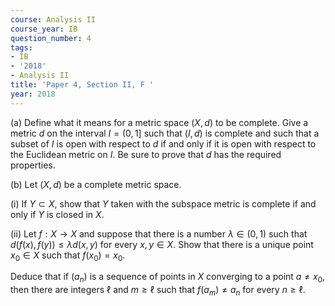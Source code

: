 ```yaml
---
course: Analysis II
course_year: IB
question_number: 4
tags:
- IB
- '2018'
- Analysis II
title: 'Paper 4, Section II, F '
year: 2018
---
```




(a) Define what it means for a metric space $(X, d)$ to be complete. Give a metric $d$ on the interval $I=(0,1]$ such that $(I, d)$ is complete and such that a subset of $I$ is open with respect to $d$ if and only if it is open with respect to the Euclidean metric on $I$. Be sure to prove that $d$ has the required properties.

(b) Let $(X, d)$ be a complete metric space.

(i) If $Y \subset X$, show that $Y$ taken with the subspace metric is complete if and only if $Y$ is closed in $X$.

(ii) Let $f: X \rightarrow X$ and suppose that there is a number $\lambda \in(0,1)$ such that $d(f(x), f(y)) \leqslant \lambda d(x, y)$ for every $x, y \in X$. Show that there is a unique point $x_{0} \in X$ such that $f\left(x_{0}\right)=x_{0}$.

Deduce that if $\left(a_{n}\right)$ is a sequence of points in $X$ converging to a point $a \neq x_{0}$, then there are integers $\ell$ and $m \geqslant \ell$ such that $f\left(a_{m}\right) \neq a_{n}$ for every $n \geqslant \ell$.